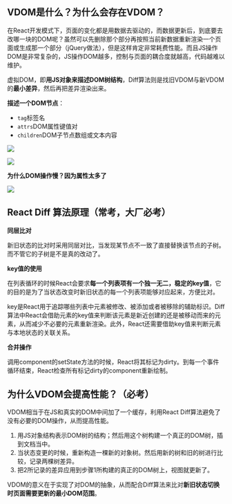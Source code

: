 ## VDOM是什么？为什么会存在VDOM？

在React开发模式下，页面的变化都是用数据去驱动的，而数据更新后，到底要去改哪一块的DOM呢？虽然可以先删除那个部分再按照当前新数据重新渲染一个页面或生成那一个部分（jQuery做法），但是这样肯定非常耗费性能。而且JS操作DOM是非常复杂的，JS操作DOM越多，控制与页面的耦合度就越高，代码越难以维护。

虚拟DOM，即**用JS对象来描述DOM树结构**，Diff算法则是找旧VDOM与新VDOM的**最小差异**，然后再把差异渲染出来。

**描述一个DOM节点**：

- `tag`标签名
- `attrs`DOM属性键值对
- `children`DOM子节点数组或文本内容

![](https://github.com/huyaocode/webKnowledge/blob/master/img/domtree.png)

![](https://github.com/huyaocode/webKnowledge/blob/master/img/vdon.png)

**为什么DOM操作慢？因为属性太多了**

![](https://github.com/huyaocode/webKnowledge/blob/master/img/domattr.png)

## React Diff 算法原理（常考，大厂必考）

**同层比对**

新旧状态的比对时采用同层对比，当发现某节点不一致了直接替换该节点的子树。而不管它的子树是不是真的改动了。

**key值的使用**

在列表循环的时候React会要求**每一个列表项有一个独一无二，稳定的key值**，它的目的是为了当状态改变时新旧状态的每一个列表项能够对应起来，方便比对。

key是React用于追踪哪些列表中元素被修改、被添加或者被移除的辅助标识。Diff算法中React会借助元素的key值来判断该元素是新近创建的还是被移动而来的元素，从而减少不必要的元素重新渲染。此外，React还需要借助key值来判断元素与本地状态的关联关系。

**合并操作**

调用component的setState方法的时候，React将其标记为dirty。到每一个事件循环结束，React检查所有标记dirty的component重新绘制。

## 为什么VDOM会提高性能？（必考）

VDOM相当于在JS和真实的DOM中间加了一个缓存，利用React Diff算法避免了没有必要的DOM操作，从而提高性能。

1. 用JS对象结构表示DOM树的结构；然后用这个树构建一个真正的DOM树，插到文档当中。
2. 当状态变更的时候，重新构造一棵新的对象树。然后用新的树和旧的树进行比较，记录两棵树差异。
3. 把2所记录的差异应用到步骤1所构建的真正的DOM树上，视图就更新了。

VDOM的意义在于实现了对DOM的抽象，从而配合Diff算法来比对**新旧状态切换时页面需要更新的最小DOM范围**。

